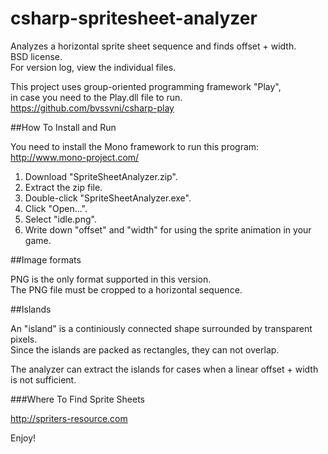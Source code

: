csharp-spritesheet-analyzer
===========================

Analyzes a horizontal sprite sheet sequence and finds offset + width.  
BSD license.  
For version log, view the individual files.  

This project uses group-oriented programming framework "Play",  
in case you need to the Play.dll file to run.  
https://github.com/bvssvni/csharp-play

##How To Install and Run

You need to install the Mono framework to run this program:  
http://www.mono-project.com/

1. Download "SpriteSheetAnalyzer.zip".  
2. Extract the zip file.
3. Double-click "SpriteSheetAnalyzer.exe".
4. Click "Open...".
5. Select "idle.png".
6. Write down "offset" and "width" for using the sprite animation in your game.

##Image formats

PNG is the only format supported in this version.  
The PNG file must be cropped to a horizontal sequence.  

##Islands

An "island" is a continiously connected shape surrounded by transparent pixels.  
Since the islands are packed as rectangles, they can not overlap.

The analyzer can extract the islands for cases when a linear offset + width is not sufficient.

###Where To Find Sprite Sheets

http://spriters-resource.com

Enjoy!  
